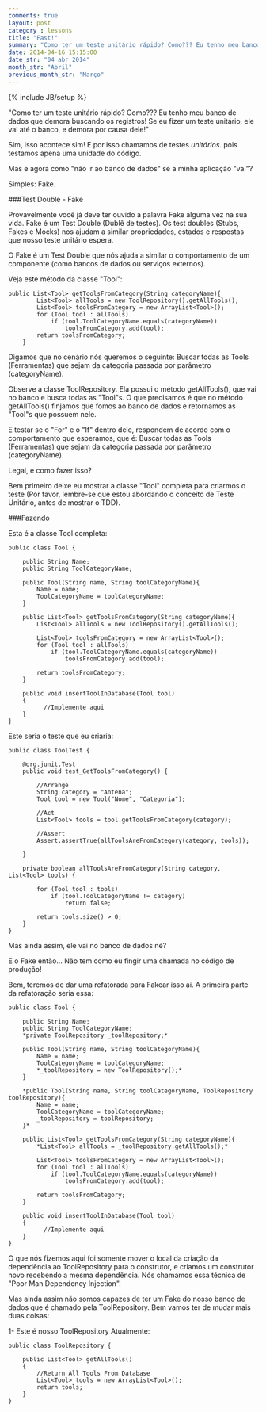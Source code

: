 ```yaml
---
comments: true
layout: post
category : lessons
title: "Fast!"
summary: "Como ter um teste unitário rápido? Como??? Eu tenho meu banco de dados que demora..."
date: 2014-04-16 15:15:00
date_str: "04 abr 2014"
month_str: "Abril"
previous_month_str: "Março"
---
```

{% include JB/setup %}

"Como ter um teste unitário rápido? Como??? Eu tenho meu banco de dados que demora buscando os registros! Se eu fizer um teste unitário, ele vai até o banco, e demora por causa dele!"

Sim, isso acontece sim! E por isso chamamos de testes *unitários*. pois testamos apena uma unidade do código.

Mas e agora como "não ir ao banco de dados" se a minha aplicação "vai"?

Simples: Fake.

###Test Double - Fake

Provavelmente você já deve ter ouvido a palavra Fake alguma vez na sua vida. Fake é um Test Double (Dublê de testes). Os test doubles (Stubs, Fakes e Mocks) nos ajudam a similar propriedades, estados e respostas que nosso teste unitário espera.

O Fake é um Test Double que nós ajuda a similar o comportamento de um componente (como bancos de dados ou serviços externos).

Veja este método da classe "Tool":

	public List<Tool> getToolsFromCategory(String categoryName){
			List<Tool> allTools = new ToolRepository().getAllTools();
			List<Tool> toolsFromCategory = new ArrayList<Tool>();
			for (Tool tool : allTools)
				if (tool.ToolCategoryName.equals(categoryName))
					toolsFromCategory.add(tool);
			return toolsFromCategory;
		}        

Digamos que no cenário nós queremos o seguinte: Buscar todas as Tools (Ferramentas) que sejam da categoria passada por parâmetro (categoryName).

Observe a classe ToolRepository. Ela possui o método getAllTools(), que vai no banco e busca todas as "Tool"s. O que precisamos é que no método getAllTools() finjamos que fomos ao banco de dados e retornamos as "Tool"s que possuem nele.

E testar se o "For" e o "If" dentro dele, respondem de acordo com o comportamento que esperamos, que é: Buscar todas as Tools (Ferramentas) que sejam da categoria passada por parâmetro (categoryName).

Legal, e como fazer isso?

Bem primeiro deixe eu mostrar a classe "Tool" completa para criarmos o teste (Por favor, lembre-se que estou abordando o conceito de Teste Unitário, antes de mostrar o TDD).

###Fazendo

Esta é a classe Tool completa:

	public class Tool {

		public String Name;
		public String ToolCategoryName;

		public Tool(String name, String toolCategoryName){
			Name = name;
			ToolCategoryName = toolCategoryName;
		}  

		public List<Tool> getToolsFromCategory(String categoryName){
			List<Tool> allTools = new ToolRepository().getAllTools();

			List<Tool> toolsFromCategory = new ArrayList<Tool>();
			for (Tool tool : allTools)
				if (tool.ToolCategoryName.equals(categoryName))
					toolsFromCategory.add(tool);

			return toolsFromCategory;
		}

		public void insertToolInDatabase(Tool tool)
		{
			  //Implemente aqui
		}
	}

Este seria o teste que eu criaria:

	public class ToolTest {

		@org.junit.Test
		public void test_GetToolsFromCategory() {

			//Arrange
			String category = "Antena";
			Tool tool = new Tool("Nome", "Categoria");

			//Act
			List<Tool> tools = tool.getToolsFromCategory(category);

			//Assert
			Assert.assertTrue(allToolsAreFromCategory(category, tools));

		}

		private boolean allToolsAreFromCategory(String category, List<Tool> tools) {

			for (Tool tool : tools)
				if (tool.ToolCategoryName != category)
					return false;

			return tools.size() > 0;
		}
	}
	  
Mas ainda assim, ele vai no banco de dados né?

E o Fake então... Não tem como eu fingir uma chamada no código de produção!

Bem, teremos de dar uma refatorada para Fakear isso ai. A primeira parte da refatoração seria essa:

	public class Tool {

		public String Name;
		public String ToolCategoryName;
		*private ToolRepository _toolRepository;*

		public Tool(String name, String toolCategoryName){
			Name = name;
			ToolCategoryName = toolCategoryName;
			*_toolRepository = new ToolRepository();*
		}

		*public Tool(String name, String toolCategoryName, ToolRepository toolRepository){
			Name = name;
			ToolCategoryName = toolCategoryName;
			_toolRepository = toolRepository;
		}*

		public List<Tool> getToolsFromCategory(String categoryName){
			*List<Tool> allTools = _toolRepository.getAllTools();*

			List<Tool> toolsFromCategory = new ArrayList<Tool>();
			for (Tool tool : allTools)
				if (tool.ToolCategoryName.equals(categoryName))
					toolsFromCategory.add(tool);

			return toolsFromCategory;
		}

		public void insertToolInDatabase(Tool tool)
		{
			  //Implemente aqui
		}
	}


O que nós fizemos aqui foi somente mover o local da criação da dependência ao ToolRepository para o construtor, e criamos um construtor novo recebendo a mesma dependência. Nós chamamos essa técnica de "Poor Man Dependency Injection".

Mas ainda assim não somos capazes de ter um Fake do nosso banco de dados que é chamado pela ToolRepository. Bem vamos ter de mudar mais duas coisas:

1- Este é nosso ToolRepository Atualmente:

	public class ToolRepository {

		public List<Tool> getAllTools()
		{
			//Return All Tools From Database
			List<Tool> tools = new ArrayList<Tool>();
			return tools;
		}
	}



